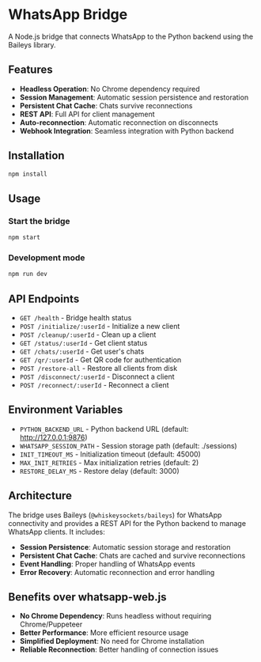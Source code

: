 # WhatsApp Bridge

A Node.js bridge that connects WhatsApp to the Python backend using the Baileys library.

## Features

- **Headless Operation**: No Chrome dependency required
- **Session Management**: Automatic session persistence and restoration
- **Persistent Chat Cache**: Chats survive reconnections
- **REST API**: Full API for client management
- **Auto-reconnection**: Automatic reconnection on disconnects
- **Webhook Integration**: Seamless integration with Python backend

## Installation

```bash
npm install
```

## Usage

### Start the bridge
```bash
npm start
```

### Development mode
```bash
npm run dev
```

## API Endpoints

- `GET /health` - Bridge health status
- `POST /initialize/:userId` - Initialize a new client
- `POST /cleanup/:userId` - Clean up a client
- `GET /status/:userId` - Get client status
- `GET /chats/:userId` - Get user's chats
- `GET /qr/:userId` - Get QR code for authentication
- `POST /restore-all` - Restore all clients from disk
- `POST /disconnect/:userId` - Disconnect a client
- `POST /reconnect/:userId` - Reconnect a client

## Environment Variables

- `PYTHON_BACKEND_URL` - Python backend URL (default: http://127.0.0.1:9876)
- `WHATSAPP_SESSION_PATH` - Session storage path (default: ./sessions)
- `INIT_TIMEOUT_MS` - Initialization timeout (default: 45000)
- `MAX_INIT_RETRIES` - Max initialization retries (default: 2)
- `RESTORE_DELAY_MS` - Restore delay (default: 3000)

## Architecture

The bridge uses Baileys (`@whiskeysockets/baileys`) for WhatsApp connectivity and provides a REST API for the Python backend to manage WhatsApp clients. It includes:

- **Session Persistence**: Automatic session storage and restoration
- **Persistent Chat Cache**: Chats are cached and survive reconnections
- **Event Handling**: Proper handling of WhatsApp events
- **Error Recovery**: Automatic reconnection and error handling

## Benefits over whatsapp-web.js

- **No Chrome Dependency**: Runs headless without requiring Chrome/Puppeteer
- **Better Performance**: More efficient resource usage
- **Simplified Deployment**: No need for Chrome installation
- **Reliable Reconnection**: Better handling of connection issues
